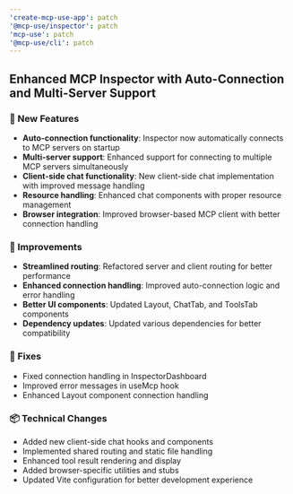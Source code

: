 ```yaml
---
'create-mcp-use-app': patch
'@mcp-use/inspector': patch
'mcp-use': patch
'@mcp-use/cli': patch
---
```


## Enhanced MCP Inspector with Auto-Connection and Multi-Server Support

### 🚀 New Features

- **Auto-connection functionality**: Inspector now automatically connects to MCP servers on startup
- **Multi-server support**: Enhanced support for connecting to multiple MCP servers simultaneously
- **Client-side chat functionality**: New client-side chat implementation with improved message handling
- **Resource handling**: Enhanced chat components with proper resource management
- **Browser integration**: Improved browser-based MCP client with better connection handling

### 🔧 Improvements

- **Streamlined routing**: Refactored server and client routing for better performance
- **Enhanced connection handling**: Improved auto-connection logic and error handling
- **Better UI components**: Updated Layout, ChatTab, and ToolsTab components
- **Dependency updates**: Updated various dependencies for better compatibility

### 🐛 Fixes

- Fixed connection handling in InspectorDashboard
- Improved error messages in useMcp hook
- Enhanced Layout component connection handling

### 📦 Technical Changes

- Added new client-side chat hooks and components
- Implemented shared routing and static file handling
- Enhanced tool result rendering and display
- Added browser-specific utilities and stubs
- Updated Vite configuration for better development experience
